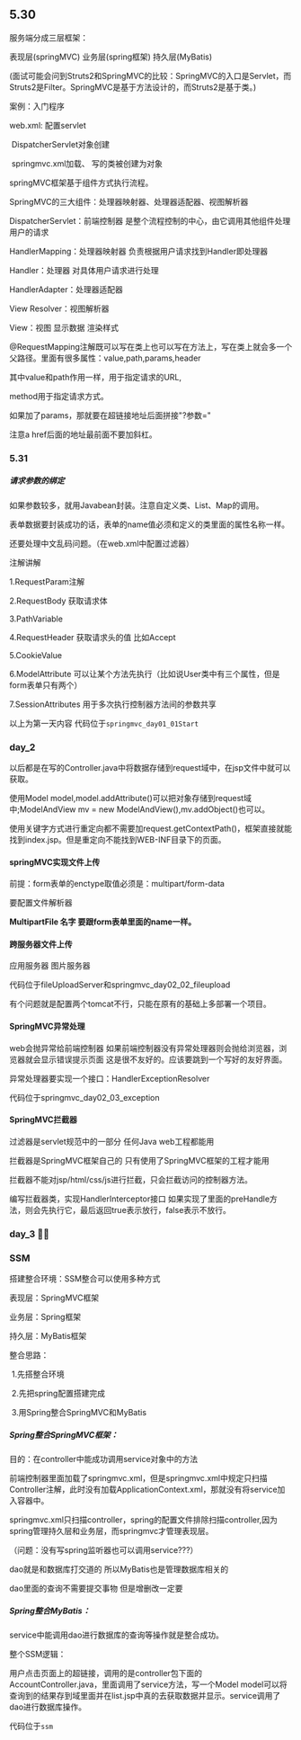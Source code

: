 ## 5.30

服务端分成三层框架：

表现层(springMVC)  业务层(spring框架)  持久层(MyBatis)

(面试可能会问到Struts2和SpringMVC的比较：SpringMVC的入口是Servlet，而Struts2是Filter。SpringMVC是基于方法设计的，而Struts2是基于类。)



案例：入门程序   

web.xml: 配置servlet  

​                 DispatcherServlet对象创建

​                 springmvc.xml加载、 写的类被创建为对象

 

springMVC框架基于组件方式执行流程。

SpringMVC的三大组件：处理器映射器、处理器适配器、视图解析器       

DispatcherServlet：前端控制器   是整个流程控制的中心，由它调用其他组件处理用户的请求

HandlerMapping：处理器映射器   负责根据用户请求找到Handler即处理器

Handler：处理器   对具体用户请求进行处理

HandlerAdapter：处理器适配器

View Resolver：视图解析器

View：视图   显示数据 渲染样式



@RequestMapping注解既可以写在类上也可以写在方法上，写在类上就会多一个父路径。里面有很多属性：value,path,params,header

其中value和path作用一样，用于指定请求的URL,

method用于指定请求方式。

如果加了params，那就要在超链接地址后面拼接"?参数="

注意a href后面的地址最前面不要加斜杠。



### 5.31

##### 请求参数的绑定

如果参数较多，就用Javabean封装。注意自定义类、List、Map的调用。

表单数据要封装成功的话，表单的name值必须和定义的类里面的属性名称一样。

还要处理中文乱码问题。（在web.xml中配置过滤器）



注解讲解

1.RequestParam注解

2.RequestBody  获取请求体

3.PathVariable

4.RequestHeader  获取请求头的值 比如Accept

5.CookieValue

6.ModelAttribute  可以让某个方法先执行（比如说User类中有三个属性，但是form表单只有两个）

7.SessionAttributes  用于多次执行控制器方法间的参数共享

以上为第一天内容  代码位于`springmvc_day01_01Start`



### day_2

以后都是在写的Controller.java中将数据存储到request域中，在jsp文件中就可以获取。

使用Model model,model.addAttribute()可以把对象存储到request域中;ModelAndView mv = new ModelAndView(),mv.addObject()也可以。

使用关键字方式进行重定向都不需要加request.getContextPath()，框架直接就能找到index.jsp。但是重定向不能找到WEB-INF目录下的页面。

#### springMVC实现文件上传

前提：form表单的enctype取值必须是：multipart/form-data

要配置文件解析器

**MultipartFile  名字 要跟form表单里面的name一样。**



#### 跨服务器文件上传

应用服务器   图片服务器

代码位于fileUploadServer和springmvc_day02_02_fileupload

有个问题就是配置两个tomcat不行，只能在原有的基础上多部署一个项目。

#### SpringMVC异常处理

web会抛异常给前端控制器  如果前端控制器没有异常处理器则会抛给浏览器，浏览器就会显示错误提示页面   这是很不友好的。应该要跳到一个写好的友好界面。

异常处理器要实现一个接口：HandlerExceptionResolver

代码位于springmvc_day02_03_exception

#### SpringMVC拦截器

过滤器是servlet规范中的一部分  任何Java web工程都能用

拦截器是SpringMVC框架自己的  只有使用了SpringMVC框架的工程才能用

拦截器不能对jsp/html/css/js进行拦截，只会拦截访问的控制器方法。

编写拦截器类，实现HandlerInterceptor接口   如果实现了里面的preHandle方法，则会先执行它，最后返回true表示放行，false表示不放行。



### day_3  :blonde_woman:

### SSM

搭建整合环境：SSM整合可以使用多种方式

表现层：SpringMVC框架

业务层：Spring框架

持久层：MyBatis框架

整合思路：

​        1.先搭整合环境

​        2.先把spring配置搭建完成

​        3.用Spring整合SpringMVC和MyBatis



##### Spring整合SpringMVC框架：

目的：在controller中能成功调用service对象中的方法

前端控制器里面加载了springmvc.xml，但是springmvc.xml中规定只扫描Controller注解，此时没有加载ApplicationContext.xml，那就没有将service加入容器中。

springmvc.xml只扫描controller，spring的配置文件排除扫描controller,因为spring管理持久层和业务层，而springmvc才管理表现层。

（问题：没有写spring监听器也可以调用service???）

dao就是和数据库打交道的  所以MyBatis也是管理数据库相关的 

dao里面的查询不需要提交事物  但是增删改一定要

##### Spring整合MyBatis：

service中能调用dao进行数据库的查询等操作就是整合成功。



整个SSM逻辑：

用户点击页面上的超链接，调用的是controller包下面的AccountController.java，里面调用了service方法，写一个Model model可以将查询到的结果存到域里面并在list.jsp中真的去获取数据并显示。service调用了dao进行数据库操作。

代码位于`ssm`